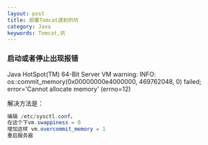 ```yaml
---
layout: post
title: 部署Tomcat遇到的坑
category: Java
keywords: Tomcat,坑
---
```



### 启动或者停止出现报错

Java HotSpot(TM) 64-Bit Server VM warning: INFO: os::commit_memory(0x00000000e4000000, 469762048, 0) failed; error='Cannot allocate memory' (errno=12)

解决方法是：
``` java
编辑 /etc/sysctl.conf，
在这个下vm.swappiness = 0
增加这样 vm.overcommit_memory = 1
重启服务器
```












